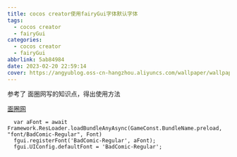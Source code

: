 ```yaml
---
title: cocos creator使用fairyGui字体默认字体
tags:
  - cocos creator
  - fairyGui
categories:
  - cocos creator
  - fairyGui
abbrlink: 5ab84984
date: 2023-02-20 22:59:14
cover: https://angyublog.oss-cn-hangzhou.aliyuncs.com/wallpaper/wallpaper_20.jpg
---
```


参考了 面圈网写的知识点，得出使用方法

[面圈网](https://www.mianshigee.com/tutorial/fairygui/ee8ab16c99157b9e.md)

```
  var aFont = await Framework.ResLoader.loadBundleAnyAsync(GameConst.BundleName.preload, "font/BadComic-Regular", Font)
  fgui.registerFont('BadComic-Regular', aFont);
  fgui.UIConfig.defaultFont = 'BadComic-Regular';
```
